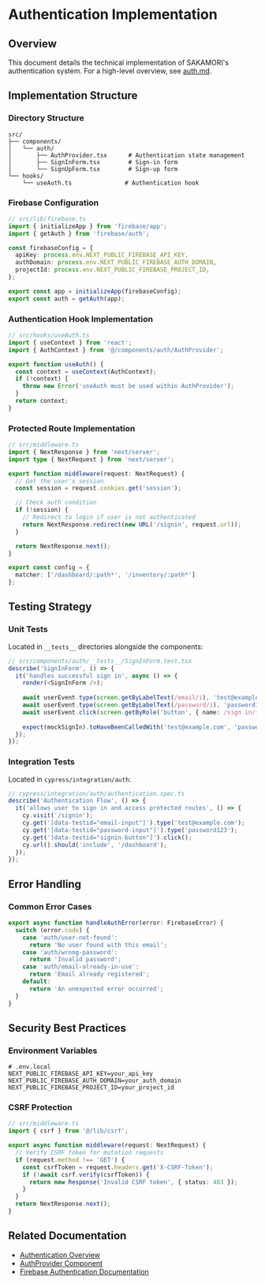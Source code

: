 # Authentication Implementation

## Overview
This document details the technical implementation of SAKAMORI's authentication system. For a high-level overview, see [auth.md](../auth.md).

## Implementation Structure

### Directory Structure
```
src/
├── components/
│   └── auth/
│       ├── AuthProvider.tsx      # Authentication state management
│       ├── SignInForm.tsx        # Sign-in form
│       └── SignUpForm.tsx        # Sign-up form
└── hooks/
    └── useAuth.ts               # Authentication hook
```

### Firebase Configuration

```typescript
// src/lib/firebase.ts
import { initializeApp } from 'firebase/app';
import { getAuth } from 'firebase/auth';

const firebaseConfig = {
  apiKey: process.env.NEXT_PUBLIC_FIREBASE_API_KEY,
  authDomain: process.env.NEXT_PUBLIC_FIREBASE_AUTH_DOMAIN,
  projectId: process.env.NEXT_PUBLIC_FIREBASE_PROJECT_ID,
};

export const app = initializeApp(firebaseConfig);
export const auth = getAuth(app);
```

### Authentication Hook Implementation

```typescript
// src/hooks/useAuth.ts
import { useContext } from 'react';
import { AuthContext } from '@/components/auth/AuthProvider';

export function useAuth() {
  const context = useContext(AuthContext);
  if (!context) {
    throw new Error('useAuth must be used within AuthProvider');
  }
  return context;
}
```

### Protected Route Implementation

```typescript
// src/middleware.ts
import { NextResponse } from 'next/server';
import type { NextRequest } from 'next/server';

export function middleware(request: NextRequest) {
  // Get the user's session
  const session = request.cookies.get('session');

  // Check auth condition
  if (!session) {
    // Redirect to login if user is not authenticated
    return NextResponse.redirect(new URL('/signin', request.url));
  }

  return NextResponse.next();
}

export const config = {
  matcher: ['/dashboard/:path*', '/inventory/:path*']
};
```

## Testing Strategy

### Unit Tests
Located in `__tests__` directories alongside the components:

```typescript
// src/components/auth/__tests__/SignInForm.test.tsx
describe('SignInForm', () => {
  it('handles successful sign in', async () => {
    render(<SignInForm />);
    
    await userEvent.type(screen.getByLabelText(/email/i), 'test@example.com');
    await userEvent.type(screen.getByLabelText(/password/i), 'password123');
    await userEvent.click(screen.getByRole('button', { name: /sign in/i }));
    
    expect(mockSignIn).toHaveBeenCalledWith('test@example.com', 'password123');
  });
});
```

### Integration Tests
Located in `cypress/integration/auth`:

```typescript
// cypress/integration/auth/authentication.spec.ts
describe('Authentication Flow', () => {
  it('allows user to sign in and access protected routes', () => {
    cy.visit('/signin');
    cy.get('[data-testid="email-input"]').type('test@example.com');
    cy.get('[data-testid="password-input"]').type('password123');
    cy.get('[data-testid="signin-button"]').click();
    cy.url().should('include', '/dashboard');
  });
});
```

## Error Handling

### Common Error Cases
```typescript
export async function handleAuthError(error: FirebaseError) {
  switch (error.code) {
    case 'auth/user-not-found':
      return 'No user found with this email';
    case 'auth/wrong-password':
      return 'Invalid password';
    case 'auth/email-already-in-use':
      return 'Email already registered';
    default:
      return 'An unexpected error occurred';
  }
}
```

## Security Best Practices

### Environment Variables
```env
# .env.local
NEXT_PUBLIC_FIREBASE_API_KEY=your_api_key
NEXT_PUBLIC_FIREBASE_AUTH_DOMAIN=your_auth_domain
NEXT_PUBLIC_FIREBASE_PROJECT_ID=your_project_id
```

### CSRF Protection
```typescript
// src/middleware.ts
import { csrf } from '@/lib/csrf';

export async function middleware(request: NextRequest) {
  // Verify CSRF token for mutation requests
  if (request.method !== 'GET') {
    const csrfToken = request.headers.get('X-CSRF-Token');
    if (!await csrf.verify(csrfToken)) {
      return new Response('Invalid CSRF token', { status: 403 });
    }
  }
  return NextResponse.next();
}
```

## Related Documentation
- [Authentication Overview](../auth.md)
- [AuthProvider Component](../components/AuthProvider.md)
- [Firebase Authentication Documentation](https://firebase.google.com/docs/auth)
